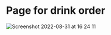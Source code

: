 # Page for drink order

![Screenshot 2022-08-31 at 16 24 11](https://user-images.githubusercontent.com/77541683/187702831-3ecc62bc-b4d4-4a49-8b69-8c8f16311653.png)



